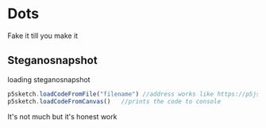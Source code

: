# Dots

Fake it till you make it

## Steganosnapshot

loading steganosnapshot

```js
p5sketch.loadCodeFromFile("filename") //address works like https://p5js.org/reference/#/p5/loadImage
p5sketch.loadCodeFromCanvas()   //prints the code to console
```

It's not much but it's honest work